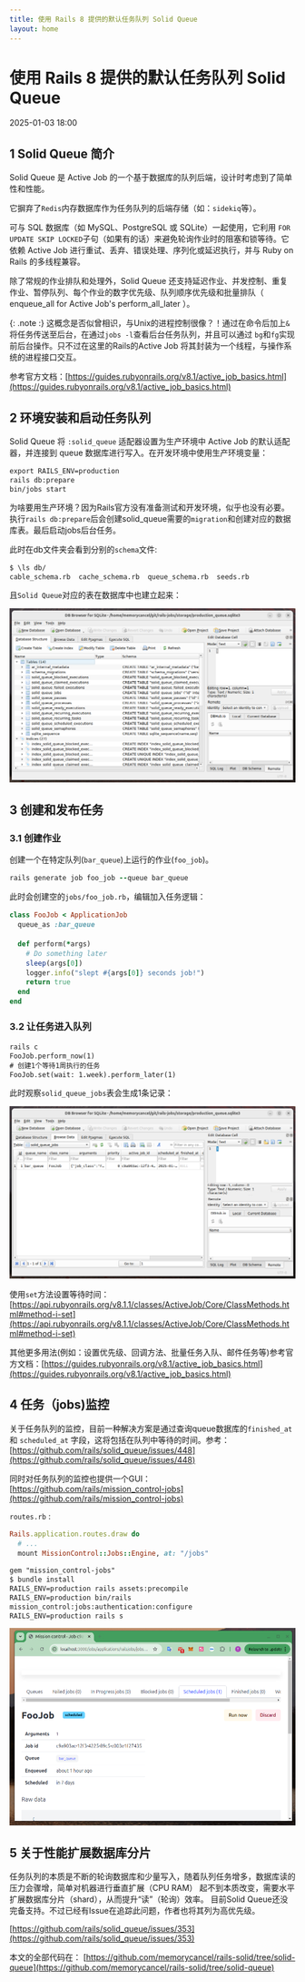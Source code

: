 ```yaml
---
title: 使用 Rails 8 提供的默认任务队列 Solid Queue
layout: home
---
```


# 使用 Rails 8 提供的默认任务队列 Solid Queue

2025-01-03 18:00

## 1 Solid Queue 简介

Solid Queue 是 Active Job 的一个基于数据库的队列后端，设计时考虑到了简单性和性能。

它摒弃了`Redis`内存数据库作为任务队列的后端存储（如：`sidekiq`等）。

可与 SQL 数据库（如 MySQL、PostgreSQL 或 SQLite）一起使用，它利用 `FOR UPDATE SKIP LOCKED`子句（如果有的话）来避免轮询作业时的阻塞和锁等待。它依赖 Active Job 进行重试、丢弃、错误处理、序列化或延迟执行，并与 Ruby on Rails 的多线程兼容。

除了常规的作业排队和处理外，Solid Queue 还支持延迟作业、并发控制、重复作业、暂停队列、每个作业的数字优先级、队列顺序优先级和批量排队（ enqueue_all for Active Job's perform_all_later ）。

{: .note :}
这概念是否似曾相识，与Unix的进程控制很像？！通过在命令后加上`&`将任务传送至后台，在通过`jobs -l`查看后台任务队列，并且可以通过
`bg`和`fg`实现前后台操作。只不过在这里的Rails的Active Job 将其封装为一个线程，与操作系统的进程接口交互。

参考官方文档：[https://guides.rubyonrails.org/v8.1/active_job_basics.html](https://guides.rubyonrails.org/v8.1/active_job_basics.html)

## 2 环境安装和启动任务队列

Solid Queue 将 `:solid_queue` 适配器设置为生产环境中 Active Job 的默认适配器，并连接到 queue 数据库进行写入。在开发环境中使用生产环境变量：

```shell
export RAILS_ENV=production
rails db:prepare
bin/jobs start
```

为啥要用生产环境？因为Rails官方没有准备测试和开发环境，似乎也没有必要。执行`rails db:prepare`后会创建solid_queue需要的`migration`和创建对应的数据库表。最后启动jobs后台任务。

此时在db文件夹会看到分别的`schema`文件:
```shell
$ \ls db/
cable_schema.rb  cache_schema.rb  queue_schema.rb  seeds.rb
```
且`Solid Queue`对应的表在数据库中也建立起来：

![1](../assets/images/2025-01-03/1.png)


## 3 创建和发布任务

### 3.1 创建作业

创建一个在特定队列(`bar_queue`)上运行的作业(`foo_job`)。

```ruby
rails generate job foo_job --queue bar_queue
```

此时会创建空的`jobs/foo_job.rb`，编辑加入任务逻辑：
```ruby
class FooJob < ApplicationJob
  queue_as :bar_queue

  def perform(*args)
    # Do something later
    sleep(args[0])
    logger.info("slept #{args[0]} seconds job!")
    return true
  end
end
```
### 3.2 让任务进入队列

```shell
rails c
FooJob.perform_now(1)
# 创建1个等待1周执行的任务
FooJob.set(wait: 1.week).perform_later(1)
```

此时观察`solid_queue_jobs`表会生成1条记录：

![2](../assets/images/2025-01-03/2.png)

使用`set`方法设置等待时间：[https://api.rubyonrails.org/v8.1.1/classes/ActiveJob/Core/ClassMethods.html#method-i-set](https://api.rubyonrails.org/v8.1.1/classes/ActiveJob/Core/ClassMethods.html#method-i-set)

其他更多用法(例如：设置优先级、回调方法、批量任务入队、邮件任务等)参考官方文档：[https://guides.rubyonrails.org/v8.1/active_job_basics.html](https://guides.rubyonrails.org/v8.1/active_job_basics.html)



## 4 任务（jobs)监控

关于任务队列的监控，目前一种解决方案是通过查询queue数据库的`finished_at` 和 `scheduled_at`
字段，这将包括在队列中等待的时间。参考：[https://github.com/rails/solid_queue/issues/448](https://github.com/rails/solid_queue/issues/448)

同时对任务队列的监控也提供一个GUI：[https://github.com/rails/mission_control-jobs](https://github.com/rails/mission_control-jobs)

`routes.rb` :

```ruby
Rails.application.routes.draw do
  # ...
  mount MissionControl::Jobs::Engine, at: "/jobs"
```

```shell
gem "mission_control-jobs"
$ bundle install
RAILS_ENV=production rails assets:precompile
RAILS_ENV=production bin/rails mission_control:jobs:authentication:configure
RAILS_ENV=production rails s
```

![3](../assets/images/2025-01-03/3.png)

## 5 关于性能扩展数据库分片

任务队列的本质是不断的轮询数据库和少量写入，随着队列任务增多，数据库读的压力会骤增，简单对机器进行垂直扩展（CPU RAM）
起不到本质改变，需要水平扩展数据库分片（shard），从而提升“读”（轮询）效率。
目前Solid Queue还没完备支持。不过已经有Issue在追踪此问题，作者也将其列为高优先级。

[https://github.com/rails/solid_queue/issues/353](https://github.com/rails/solid_queue/issues/353)


本文的全部代码在：
[https://github.com/memorycancel/rails-solid/tree/solid-queue](https://github.com/memorycancel/rails-solid/tree/solid-queue)
